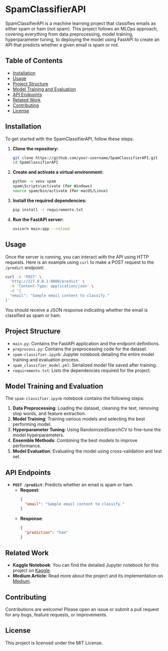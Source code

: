# SpamClassifierAPI

SpamClassifierAPI is a machine learning project that classifies emails as either spam or ham (not spam). This project follows an MLOps approach, covering everything from data preprocessing, model training, hyperparameter tuning, to deploying the model using FastAPI to create an API that predicts whether a given email is spam or not.

## Table of Contents
- [Installation](#installation)
- [Usage](#usage)
- [Project Structure](#project-structure)
- [Model Training and Evaluation](#model-training-and-evaluation)
- [API Endpoints](#api-endpoints)
- [Related Work](#related-work)
- [Contributing](#contributing)
- [License](#license)

## Installation

To get started with the SpamClassifierAPI, follow these steps:

1. **Clone the repository:**
    ```sh
    git clone https://github.com/your-username/SpamClassifierAPI.git
    cd SpamClassifierAPI
    ```

2. **Create and activate a virtual environment:**
    ```sh
    python -m venv spam
    spam\Scripts\activate (for Windows)
    source spam/bin/activate (for macOS/Linux)
    ```

3. **Install the required dependencies:**
    ```sh
    pip install -r requirements.txt
    ```

4. **Run the FastAPI server:**
    ```sh
    uvicorn main:app --reload
    ```

## Usage

Once the server is running, you can interact with the API using HTTP requests. Here is an example using `curl` to make a POST request to the `/predict` endpoint:

```sh
curl -X 'POST' \
  'http://127.0.0.1:8000/predict' \
  -H 'Content-Type: application/json' \
  -d '{
  "email": "Sample email content to classify."
}'
```

You should receive a JSON response indicating whether the email is classified as spam or ham.

## Project Structure

- `main.py`: Contains the FastAPI application and the endpoint definitions.
- `preprocess.py`: Contains the preprocessing code for the dataset.
- `spam-classifier.ipynb`: Jupyter notebook detailing the entire model training and evaluation process.
- `spam_classifier_model.pkl`: Serialized model file saved after training.
- `requirements.txt`: Lists the dependencies required for the project.

## Model Training and Evaluation

The `spam-classifier.ipynb` notebook contains the following steps:
1. **Data Preprocessing**: Loading the dataset, cleaning the text, removing stop words, and feature extraction.
2. **Model Training**: Training various models and selecting the best performing model.
3. **Hyperparameter Tuning**: Using RandomizedSearchCV to fine-tune the model hyperparameters.
4. **Ensemble Methods**: Combining the best models to improve performance.
5. **Model Evaluation**: Evaluating the model using cross-validation and test set.

## API Endpoints

- **`POST /predict`**: Predicts whether an email is spam or ham.
  - **Request**: 
    ```json
    {
      "email": "Sample email content to classify."
    }
    ```
  - **Response**:
    ```json
    {
      "prediction": "ham"
    }
    ```

## Related Work

- **Kaggle Notebook**: You can find the detailed Jupyter notebook for this project on [Kaggle](https://www.kaggle.com/code/liaichimustapha/spam-classifier).
- **Medium Article**: Read more about the project and its implementation on [Medium](https://medium.com/@mustaphaliaichi/end-to-end-machine-learning-project-113b39371801).

## Contributing

Contributions are welcome! Please open an issue or submit a pull request for any bugs, feature requests, or improvements.

## License

This project is licensed under the MIT License.
